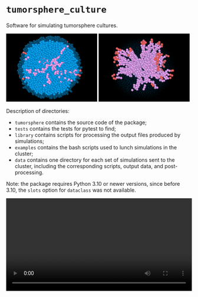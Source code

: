 # `tumorsphere_culture`
Software for simulating tumorsphere cultures.

<p float="left">
  <img src="ovito_plotting/snapshots/ps_0.7/ps_0.7_slice_ortho.png" width="49%" />
  <img src="ovito_plotting/snapshots/ps_0.7/ps_0.7_ortho_csc_paths.png" width="49%" />
</p>

Description of directories:
- `tumorsphere` contains the source code of the package;
- `tests` contains the tests for pytest to find;
- `library` contains scripts for processing the output files produced by simulations;
- `examples` contains the bash scripts used to lunch simulations in the cluster;
- `data` contains one directory for each set of simulations sent to the cluster, including the corresponding scripts, output data, and post-processing.

Note: the package requires Python 3.10 or newer versions, since before 3.10, the `slots` option for `dataclass` was not available.

<video width="100%" controls>
  <source src="ovito_plotting/snapshots/ps_0.7/ps_0.7_24_tsteps.mp4" type="video/mp4">
  Your browser does not support the video tag.
</video>
